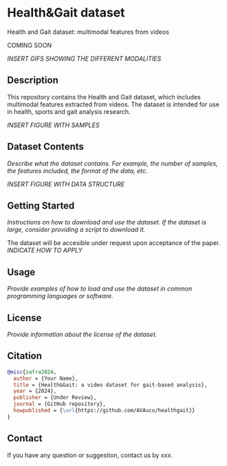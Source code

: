 # Health&Gait dataset
Health and Gait dataset: multimodal features from videos

COMING SOON

_INSERT GIFS SHOWING THE DIFFERENT MODALITIES_

## Description
This repository contains the Health and Gait dataset, which includes multimodal features extracted from videos. The dataset is intended for use in health, sports and gait analysis research.

_INSERT FIGURE WITH SAMPLES_

## Dataset Contents
_Describe what the dataset contains. For example, the number of samples, the features included, the format of the data, etc._

_INSERT FIGURE WITH DATA STRUCTURE_

## Getting Started
_Instructions on how to download and use the dataset. If the dataset is large, consider providing a script to download it._

The dataset will be accesible under request upon acceptance of the paper. _INDICATE HOW TO APPLY_

## Usage
_Provide examples of how to load and use the dataset in common programming languages or software._

## License
_Provide information about the license of the dataset._

## Citation
```bibtex
@misc{zafra2024,
  author = {Your Name},
  title = {Health&Gait: a video dataset for gait-based analysis},
  year = {2024},
  publisher = {Under Review},
  journal = {GitHub repository},
  howpublished = {\url{https://github.com/AVAuco/healthgait}}
}
```

## Contact
If you have any question or suggestion, contact us by _xxx_.
